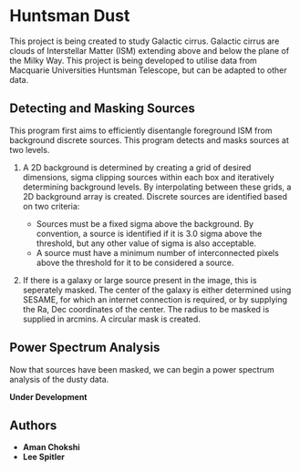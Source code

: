 # Huntsman Dust

This project is being created to study Galactic cirrus. Galactic cirrus are
clouds of Interstellar Matter (ISM) extending above and below the plane of
the Milky Way. This project is being developed to utilise data from Macquarie
Universities Huntsman Telescope, but can be adapted to other data.

## Detecting and Masking Sources

This program first aims to efficiently disentangle foreground ISM from
background discrete sources. This program detects and masks sources at two
levels.

1.  A 2D background is determined by creating a grid of desired
    dimensions, sigma clipping sources within each box and iteratively
    determining background levels. By interpolating between these
    grids, a 2D background array is created. Discrete sources are
    identified based on two criteria:
     * Sources must be a fixed sigma above the background.
       By convention, a source is identified if it is 3.0 sigma
       above the threshold, but any other value of sigma is also
       acceptable.
     * A source must have a minimum number of interconnected
       pixels above the threshold for it to be considered a source.

2. If there is a galaxy or large source present in the image, this is
   seperately masked. The center of the galaxy is either determined
   using SESAME, for which an internet connection is required, or by
   supplying the Ra, Dec coordinates of the center. The radius to be
   masked is supplied in arcmins. A circular mask is created.       



## Power Spectrum Analysis

Now that sources have been masked, we can begin a power spectrum analysis
of the dusty data.

**Under Development**


## Authors

* **Aman Chokshi**
* **Lee Spitler**
